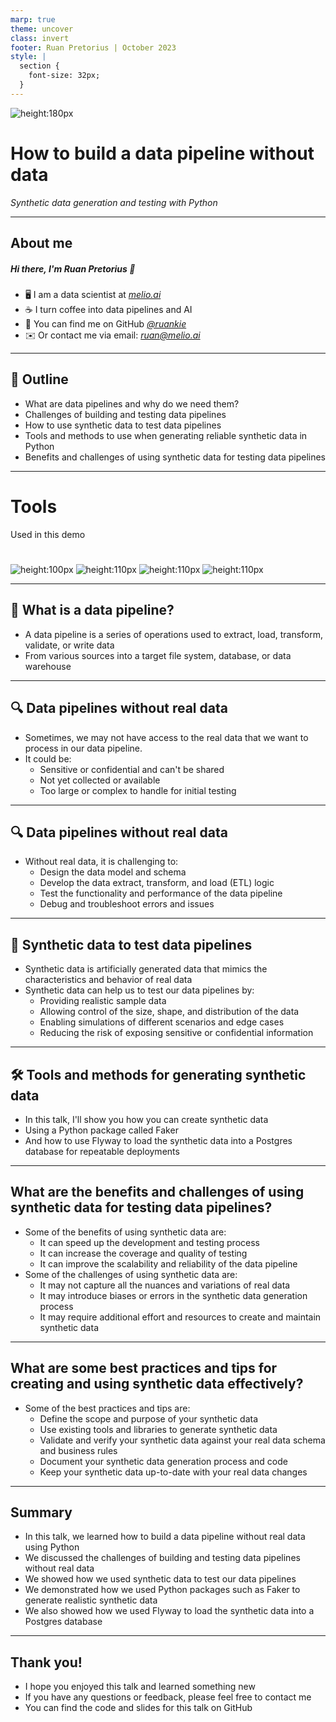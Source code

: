 ```yaml
---
marp: true
theme: uncover
class: invert
footer: Ruan Pretorius | October 2023
style: |
  section {
    font-size: 32px;
  }
---
```

![height:180px](../assets/pyconza.png)
# How to build a data pipeline without data
*Synthetic data generation and testing with Python*

---

## About me

##### Hi there, I'm Ruan Pretorius 👋

- 🖥 I am a data scientist at *[melio.ai](https://melio.ai/)*
- ☕ I turn coffee into data pipelines and AI
- 🔗 You can find me on GitHub *[@ruankie](https://github.com/ruankie)*
- ✉️ Or contact me via email: *ruan@melio.ai*

---

## 🚏 Outline

- What are data pipelines and why do we need them?
- Challenges of building and testing data pipelines
- How to use synthetic data to test data pipelines
- Tools and methods to use when generating reliable synthetic data in Python
- Benefits and challenges of using synthetic data for testing data pipelines

---
# Tools

Used in this demo

# 

![height:100px](../assets/docker.svg) ![height:110px](../assets/postgres.png) ![height:110px](../assets/flyway.png) ![height:110px](../assets/python.png) 

---

## 🧪 What is a data pipeline?

- A data pipeline is a series of operations used to extract, load, transform, validate, or write data
- From various sources into a target file system, database, or data warehouse

---

## 🔍 Data pipelines without real data

- Sometimes, we may not have access to the real data that we want to process in our data pipeline.
- It could be:
  - Sensitive or confidential and can't be shared
  - Not yet collected or available
  - Too large or complex to handle for initial testing

---

## 🔍 Data pipelines without real data

- Without real data, it is challenging to:
  - Design the data model and schema
  - Develop the data extract, transform, and load (ETL) logic
  - Test the functionality and performance of the data pipeline
  - Debug and troubleshoot errors and issues

---

## 🧪 Synthetic data to test data pipelines

- Synthetic data is artificially generated data that mimics the characteristics and behavior of real data
- Synthetic data can help us to test our data pipelines by:
  - Providing realistic sample data
  - Allowing  control of the size, shape, and distribution of the data
  - Enabling simulations of different scenarios and edge cases
  - Reducing the risk of exposing sensitive or confidential information

---

## 🛠️ Tools and methods for generating synthetic data

- In this talk, I'll show you how you can create synthetic data
- Using a Python package called Faker
- And how to use Flyway to load the synthetic data into a Postgres database for repeatable deployments

---

## What are the benefits and challenges of using synthetic data for testing data pipelines?

- Some of the benefits of using synthetic data are:
  - It can speed up the development and testing process
  - It can increase the coverage and quality of testing
  - It can improve the scalability and reliability of the data pipeline
- Some of the challenges of using synthetic data are:
  - It may not capture all the nuances and variations of real data
  - It may introduce biases or errors in the synthetic data generation process
  - It may require additional effort and resources to create and maintain synthetic data

---

## What are some best practices and tips for creating and using synthetic data effectively?

- Some of the best practices and tips are:
  - Define the scope and purpose of your synthetic data
  - Use existing tools and libraries to generate synthetic data
  - Validate and verify your synthetic data against your real data schema and business rules
  - Document your synthetic data generation process and code
  - Keep your synthetic data up-to-date with your real data changes

---

## Summary

- In this talk, we learned how to build a data pipeline without real data using Python
- We discussed the challenges of building and testing data pipelines without real data
- We showed how we used synthetic data to test our data pipelines
- We demonstrated how we used Python packages such as Faker to generate realistic synthetic data
- We also showed how we used Flyway to load the synthetic data into a Postgres database

---

## Thank you!

- I hope you enjoyed this talk and learned something new
- If you have any questions or feedback, please feel free to contact me
- You can find the code and slides for this talk on GitHub

